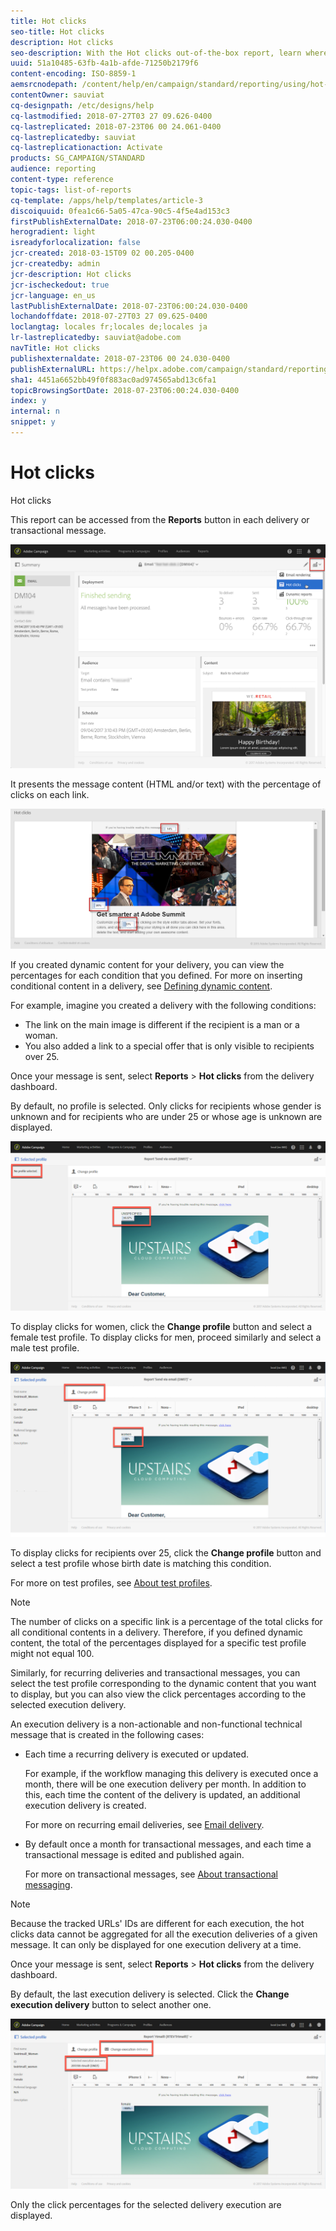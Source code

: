 ```yaml
---
title: Hot clicks
seo-title: Hot clicks
description: Hot clicks
seo-description: With the Hot clicks out-of-the-box report, learn where your customer clicked on your delivery.
uuid: 51a10485-63fb-4a1b-afde-71250b2179f6
content-encoding: ISO-8859-1
aemsrcnodepath: /content/help/en/campaign/standard/reporting/using/hot-clicks
contentOwner: sauviat
cq-designpath: /etc/designs/help
cq-lastmodified: 2018-07-27T03 27 09.626-0400
cq-lastreplicated: 2018-07-23T06 00 24.061-0400
cq-lastreplicatedby: sauviat
cq-lastreplicationaction: Activate
products: SG_CAMPAIGN/STANDARD
audience: reporting
content-type: reference
topic-tags: list-of-reports
cq-template: /apps/help/templates/article-3
discoiquuid: 0fea1c66-5a05-47ca-90c5-4f5e4ad153c3
firstPublishExternalDate: 2018-07-23T06:00:24.030-0400
herogradient: light
isreadyforlocalization: false
jcr-created: 2018-03-15T09 02 00.205-0400
jcr-createdby: admin
jcr-description: Hot clicks
jcr-ischeckedout: true
jcr-language: en_us
lastPublishExternalDate: 2018-07-23T06:00:24.030-0400
lochandoffdate: 2018-07-27T03 27 09.625-0400
loclangtag: locales fr;locales de;locales ja
lr-lastreplicatedby: sauviat@adobe.com
navTitle: Hot clicks
publishexternaldate: 2018-07-23T06 00 24.030-0400
publishExternalURL: https://helpx.adobe.com/campaign/standard/reporting/using/hot-clicks.html
sha1: 4451a6652bb49f0f883ac0ad974565abd13c6fa1
topicBrowsingSortDate: 2018-07-23T06:00:24.030-0400
index: y
internal: n
snippet: y
---
```


# Hot clicks

Hot clicks

This report can be accessed from the **Reports** button in each delivery or transactional message.

![](assets/delivery_reports_hot-clicks_4.png)

It presents the message content (HTML and/or text) with the percentage of clicks on each link.

![](assets/delivery_reports_10.png)

If you created dynamic content for your delivery, you can view the percentages for each condition that you defined. For more on inserting conditional content in a delivery, see [Defining dynamic content](../../designing/using/defining-dynamic-content-in-a-landing-page.md).

For example, imagine you created a delivery with the following conditions:

* The link on the main image is different if the recipient is a man or a woman.
* You also added a link to a special offer that is only visible to recipients over 25.

Once your message is sent, select **Reports** > **Hot clicks** from the delivery dashboard.

By default, no profile is selected. Only clicks for recipients whose gender is unknown and for recipients who are under 25 or whose age is unknown are displayed.

![](assets/delivery_reports_hot-clicks_1.png)

To display clicks for women, click the **Change profile** button and select a female test profile. To display clicks for men, proceed similarly and select a male test profile.

![](assets/delivery_reports_hot-clicks_2.png)

To display clicks for recipients over 25, click the **Change profile** button and select a test profile whose birth date is matching this condition.

For more on test profiles, see [About test profiles](../../sending/using/managing-test-profiles-and-sending-proofs.md#about-test-profiles).

>[!NOTE]
>
>The number of clicks on a specific link is a percentage of the total clicks for all conditional contents in a delivery. Therefore, if you defined dynamic content, the total of the percentages displayed for a specific test profile might not equal 100.

Similarly, for recurring deliveries and transactional messages, you can select the test profile corresponding to the dynamic content that you want to display, but you can also view the click percentages according to the selected execution delivery.

An execution delivery is a non-actionable and non-functional technical message that is created in the following cases:

* Each time a recurring delivery is executed or updated.

  For example, if the workflow managing this delivery is executed once a month, there will be one execution delivery per month. In addition to this, each time the content of the delivery is updated, an additional execution delivery is created.

  For more on recurring email deliveries, see [Email delivery](../../automating/using/email-delivery.md).

* By default once a month for transactional messages, and each time a transactional message is edited and published again.

  For more on transactional messages, see [About transactional messaging](../../channels/using/about-transactional-messaging.md).

>[!NOTE]
>
>Because the tracked URLs' IDs are different for each execution, the hot clicks data cannot be aggregated for all the execution deliveries of a given message. It can only be displayed for one execution delivery at a time.

Once your message is sent, select **Reports** > **Hot clicks** from the delivery dashboard.

By default, the last execution delivery is selected. Click the **Change execution delivery** button to select another one.

![](assets/delivery_reports_hot-clicks_3.png)

Only the click percentages for the selected delivery execution are displayed.

